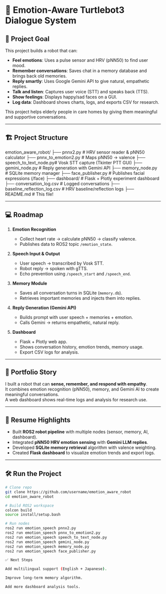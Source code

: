 # 🤖 Emotion-Aware Turtlebot3 Dialogue System

## 🚀 Project Goal
This project builds a robot that can:
- **Feel emotions**: Uses a pulse sensor and HRV (pNN50) to find user mood.  
- **Remember conversations**: Saves chat in a memory database and brings back old memories.  
- **Reply smartly**: Uses Google Gemini API to give natural, empathetic replies.  
- **Talk and listen**: Captures user voice (STT) and speaks back (TTS).  
- **Show feelings**: Displays happy/sad faces on a GUI.  
- **Log data**: Dashboard shows charts, logs, and exports CSV for research.  

This project helps elderly people in care homes by giving them meaningful and supportive conversations.  

---

## 🏗️ Project Structure
emotion_aware_robot/
├── pnnx2.py              # HRV sensor reader & pNN50 calculator
├── pnnx_to_emotion2.py   # Maps pNN50 → valence
├── speech_to_text_node.py# Vosk STT capture (Tkinter PTT GUI)
├── gemini_node.py        # Reply generation with Gemini API
├── memory_node.py        # SQLite memory manager
├── face_publisher.py     # Publishes facial expressions (/face)
├── dashboard/            # Flask + Plotly experiment dashboard
├── conversation_log.csv  # Logged conversations
├── baseline_reflection_log.csv # HRV baseline/reflection logs
├── README.md             # This file!

---

## 💻 Roadmap
1. **Emotion Recognition**  
   - Collect heart rate → calculate pNN50 → classify valence.  
   - Publishes data to ROS2 topic `/emotion_state`.  

2. **Speech Input & Output**  
   - User speech → transcribed by Vosk STT.  
   - Robot reply → spoken with gTTS.  
   - Echo prevention using `/speech_start` and `/speech_end`.  

3. **Memory Module**  
   - Saves all conversation turns in SQLite (`memory.db`).  
   - Retrieves important memories and injects them into replies.  

4. **Reply Generation (Gemini API)**  
   - Builds prompt with user speech + memories + emotion.  
   - Calls Gemini → returns empathetic, natural reply.  

5. **Dashboard**  
   - Flask + Plotly web app.  
   - Shows conversation history, emotion trends, memory usage.  
   - Export CSV logs for analysis.  

---

## 📝 Portfolio Story
I built a robot that can **sense, remember, and respond with empathy**.  
It combines emotion recognition (pNN50), memory, and Gemini AI to create meaningful conversations.  
A web dashboard shows real-time logs and analysis for research use.  

---

## 📄 Resume Highlights
- Built **ROS2 robot pipeline** with multiple nodes (sensor, memory, AI, dashboard).  
- Integrated **pNN50 HRV emotion sensing** with **Gemini LLM replies**.  
- Developed **SQLite memory retrieval** algorithm with valence weighting.  
- Created **Flask dashboard** to visualize emotion trends and export logs.  

---

## 🛠️ Run the Project
```bash
# Clone repo
git clone https://github.com/username/emotion_aware_robot
cd emotion_aware_robot

# Build ROS2 workspace
colcon build
source install/setup.bash

# Run nodes
ros2 run emotion_speech pnnx2.py
ros2 run emotion_speech pnnx_to_emotion2.py
ros2 run emotion_speech speech_to_text_node.py
ros2 run emotion_speech gemini_node.py
ros2 run emotion_speech memory_node.py
ros2 run emotion_speech face_publisher.py

✅ Next Steps

Add multilingual support (English + Japanese).

Improve long-term memory algorithm.

Add more dashboard analysis tools.
